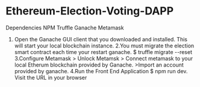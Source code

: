 # Ethereum-Election-Voting-DAPP

Dependencies
  NPM
  Truffle
  Ganache
  Metamask
  
  1. Open the Ganache GUI client that you downloaded and installed. This will start your local blockchain instance.
  2.You must migrate the election smart contract each time your restart ganache.
      $ truffle migrate --reset
  3.Configure Metamask
    > Unlock Metamsk
    > Connect metamask to your local Etherum blockchain provided by Ganache.
    >Import an account provided by ganache.
  4.Run the Front End Application
      $ npm run dev. Visit the URL in your  browser
